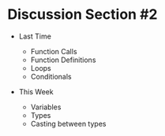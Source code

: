 
# Discussion Section #2 

* Last Time
    * Function Calls
    * Function Definitions 
    * Loops
    * Conditionals

* This Week
    * Variables 
    * Types
    * Casting between types

